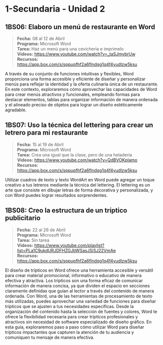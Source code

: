 # 1-Secundaria - Unidad 2

## 1BS06: Elaboro un menú de restaurante en Word

> <i class="bi bi-calendar"></i> **Fecha:** 08 al 12 de Abril<br><i class="bi bi-laptop"></i> **Programa:** Microsoft Word <br><i class="bi bi-clipboard-check"></i> **Tarea:** Haz un menú para una cevicheria e imprimelo <br><i class="bi bi-youtube txt-red"></i> **Videos:** https://www.youtube.com/watch?v=_taSJmybrUw<br><i class="bi bi-files"></i> **Recursos:** https://app.box.com/s/sppupfhf2a6flndqg1q4f4yudlzw5ksu

 A través de su conjunto de funciones intuitivas y flexibles, Word proporciona una forma accesible y eficiente de diseñar y personalizar menús para reflejar la identidad y la oferta culinaria única de un restaurante. En este contexto, exploraremos cómo aprovechar las capacidades de Word para crear menús atractivos y funcionales, empleando formas para destacar elementos, tablas para organizar información de manera ordenada y el alineado preciso de objetos para lograr un diseño estéticamente agradable.

 ## 1BS07: Uso la técnica del lettering para crear un letrero para mi restaurante

 > <i class="bi bi-calendar"></i> **Fecha:** 15 al 19 de Abril<br><i class="bi bi-laptop"></i> **Programa:** Microsoft Word <br><i class="bi bi-clipboard-check"></i> **Tarea:** Crea una igual que la clase, pero de una heladería <br><i class="bi bi-youtube txt-red"></i> **Videos:** https://www.youtube.com/watch?v=QdBVOKplamo<br><i class="bi bi-files"></i> **Recursos:** https://app.box.com/s/sppupfhf2a6flndqg1q4f4yudlzw5ksu

Utilizar cuadros de texto y texto WordArt en Word puede agregar un toque creativo a tus letreros mediante la técnica del lettering. El lettering es un arte que consiste en dibujar letras de forma decorativa y personalizada, y con Word puedes lograr resultados sorprendentes. 

 <div class="currentTheme">

 ## 1BS08: Creo la estructura de un tríptico publicitario

  > <i class="bi bi-calendar"></i> **Fecha:** 22 al 26 de Abril<br><i class="bi bi-laptop"></i> **Programa:** Microsoft Word <br><i class="bi bi-clipboard-check"></i> **Tarea:** Sin tarea <br><i class="bi bi-youtube txt-red"></i> **Videos:** https://www.youtube.com/playlist?list=PLa1C9ukdURJDFHZGJbWSasJSiSJ22VmAe<br><i class="bi bi-files"></i> **Recursos:** https://app.box.com/s/sppupfhf2a6flndqg1q4f4yudlzw5ksu

El diseño de trípticos en Word ofrece una herramienta accesible y versátil para crear material promocional, informativo o educativo de manera efectiva y atractiva. Los trípticos son una forma eficaz de comunicar información de manera concisa, ya que dividen el espacio en secciones claramente definidas que guían al lector a través del contenido de manera ordenada. Con Word, una de las herramientas de procesamiento de texto más utilizadas, puedes aprovechar una variedad de funciones para diseñar trípticos que se ajusten a tus necesidades específicas. Desde la organización del contenido hasta la selección de fuentes y colores, Word te ofrece la flexibilidad necesaria para crear trípticos profesionales y atractivos sin necesidad de software especializado de diseño gráfico. En esta guía, exploraremos paso a paso cómo utilizar Word para diseñar trípticos impactantes que capturen la atención de tu audiencia y comuniquen tu mensaje de manera efectiva.

 </div>

